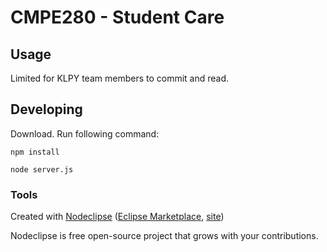 

# CMPE280 - Student Care



## Usage

Limited for KLPY team members to commit and read.



## Developing

Download.  Run following command: 

```
npm install

node server.js
```



### Tools

Created with [Nodeclipse](https://github.com/Nodeclipse/nodeclipse-1)
 ([Eclipse Marketplace](http://marketplace.eclipse.org/content/nodeclipse), [site](http://www.nodeclipse.org))   

Nodeclipse is free open-source project that grows with your contributions.

